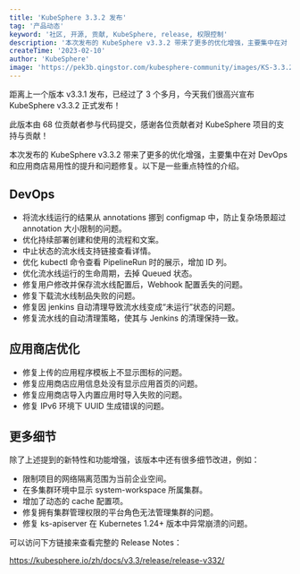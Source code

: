 ```yaml
---
title: 'KubeSphere 3.3.2 发布'
tag: '产品动态'
keyword: '社区, 开源, 贡献, KubeSphere, release, 权限控制'
description: '本次发布的 KubeSphere v3.3.2 带来了更多的优化增强，主要集中在对 DevOps 和应用商店易用性的提升和问题修复。'
createTime: '2023-02-10'
author: 'KubeSphere'
image: 'https://pek3b.qingstor.com/kubesphere-community/images/KS-3.3.2-GA.png'
---
```


距离上一个版本 v3.3.1 发布，已经过了 3 个多月，今天我们很高兴宣布 KubeSphere v3.3.2 正式发布！

此版本由 68 位贡献者参与代码提交，感谢各位贡献者对 KubeSphere 项目的支持与贡献！

本次发布的 KubeSphere v3.3.2 带来了更多的优化增强，主要集中在对 DevOps 和应用商店易用性的提升和问题修复。以下是一些重点特性的介绍。

## DevOps

- 将流水线运行的结果从 annotations 挪到 configmap 中，防止复杂场景超过 annotation 大小限制的问题。
- 优化持续部署创建和使用的流程和文案。
- 中止状态的流水线支持链接查看详情。
- 优化 kubectl 命令查看 PipelineRun 时的展示，增加 ID 列。
- 优化流水线运行的生命周期，去掉 Queued 状态。
- 修复用户修改并保存流水线配置后，Webhook 配置丢失的问题。
- 修复下载流水线制品失败的问题。
- 修复因 jenkins 自动清理导致流水线变成“未运行”状态的问题。
- 修复流水线的自动清理策略，使其与 Jenkins 的清理保持一致。


## 应用商店优化

+ 修复上传的应用程序模板上不显示图标的问题。
+ 修复应用商店应用信息处没有显示应用首页的问题。
+ 修复应用商店导入内置应用时导入失败的问题。
+ 修复 IPv6 环境下 UUID 生成错误的问题。


## 更多细节

除了上述提到的新特性和功能增强，该版本中还有很多细节改进，例如：

+ 限制项目的网络隔离范围为当前企业空间。
+ 在多集群环境中显示 system-workspace 所属集群。
+ 增加了动态的 cache 配置项。
+ 修复拥有集群管理权限的平台角色无法管理集群的问题。
+ 修复 ks-apiserver 在 Kubernetes 1.24+ 版本中异常崩溃的问题。

可以访问下方链接来查看完整的 Release Notes：

https://kubesphere.io/zh/docs/v3.3/release/release-v332/